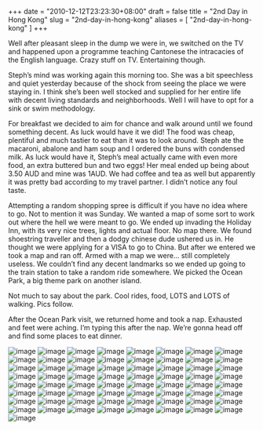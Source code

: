+++
date = "2010-12-12T23:23:30+08:00"
draft = false
title = "2nd Day in Hong Kong"
slug = "2nd-day-in-hong-kong"
aliases = [
	"2nd-day-in-hong-kong"
]
+++

Well after pleasant sleep in the dump we were in, we switched on the TV and happened upon a programme teaching Cantonese the intracacies of the English language. Crazy stuff on TV. Entertaining though.

Steph’s mind was working again this morning too. She was a bit speechless and quiet yesterday because of the shock from seeing the place we were staying in. I think she’s been well stocked and supplied for her entire life with decent living standards and neighborhoods. Well I will have to opt for a sink or swim methodology.

For breakfast we decided to aim for chance and walk around until we found something decent. As luck would have it we did! The food was cheap, plentiful and much tastier to eat than it was to look around. Steph ate the macaroni, abalone and ham soup and I ordered the buns with condensed milk. As luck would have it, Steph’s meal actually came with even more food, an extra buttered bun and two eggs! Her meal ended up being about 3.50 AUD and mine was 1AUD. We had coffee and tea as well but apparently it was pretty bad according to my travel partner. I didn’t notice any foul taste.

Attempting a random shopping spree is difficult if you have no idea where to go. Not to mention it was Sunday. We wanted a map of some sort to work out where the hell we were meant to go. We ended up invading the Holiday Inn, with its very nice trees, lights and actual floor. No map there. We found shoestring traveller and then a dodgy chinese dude ushered us in. He thought we were applying for a VISA to go to China. But after we entered we took a map and ran off. Armed with a map we were… still completely useless. We couldn’t find any decent landmarks so we ended up going to the train station to take a random ride somewhere. We picked the Ocean Park, a big theme park on another island.

Not much to say about the park. Cool rides, food, LOTS and LOTS of walking. Pics follow.

After the Ocean Park visit, we returned home and took a nap. Exhausted and feet were aching. I’m typing this after the nap. We’re gonna head off and find some places to eat dinner.

![image](/images/2010/12/IMAG0030.jpg)
![image](/images/2010/12/IMAG0031.jpg)
![image](/images/2010/12/IMAG0032.jpg)
![image](/images/2010/12/IMAG0033.jpg)
![image](/images/2010/12/IMAG0034.jpg)
![image](/images/2010/12/IMAG0035.jpg)
![image](/images/2010/12/IMAG0036.jpg)
![image](/images/2010/12/IMAG0037.jpg)
![image](/images/2010/12/IMAG0038.jpg)
![image](/images/2010/12/IMAG0039.jpg)
![image](/images/2010/12/IMAG0040.jpg)
![image](/images/2010/12/IMAG0041.jpg)
![image](/images/2010/12/IMAG0042.jpg)
![image](/images/2010/12/IMAG0043.jpg)
![image](/images/2010/12/IMAG0044.jpg)
![image](/images/2010/12/IMAG0045.jpg)
![image](/images/2010/12/IMAG0046.jpg)
![image](/images/2010/12/IMAG0047.jpg)
![image](/images/2010/12/IMAG0048.jpg)
![image](/images/2010/12/IMAG0049.jpg)
![image](/images/2010/12/IMAG0050.jpg)
![image](/images/2010/12/IMAG0051.jpg)
![image](/images/2010/12/IMAG0052.jpg)
![image](/images/2010/12/IMAG0053.jpg)
![image](/images/2010/12/IMAG0054.jpg)
![image](/images/2010/12/IMAG0055.jpg)
![image](/images/2010/12/IMAG0056.jpg)
![image](/images/2010/12/IMAG0057.jpg)
![image](/images/2010/12/IMAG0058.jpg)
![image](/images/2010/12/IMAG0059.jpg)
![image](/images/2010/12/IMAG0060.jpg)
![image](/images/2010/12/IMAG0061.jpg)
![image](/images/2010/12/IMAG0062.jpg)
![image](/images/2010/12/IMAG0063.jpg)
![image](/images/2010/12/IMAG0064.jpg)
![image](/images/2010/12/IMAG0065.jpg)
![image](/images/2010/12/IMAG0066.jpg)
![image](/images/2010/12/IMAG0067.jpg)
![image](/images/2010/12/IMAG0068.jpg)
![image](/images/2010/12/IMAG0069.jpg)
![image](/images/2010/12/IMAG0070.jpg)
![image](/images/2010/12/IMAG0071.jpg)
![image](/images/2010/12/IMAG0072.jpg)
![image](/images/2010/12/IMAG0073.jpg)
![image](/images/2010/12/IMAG0074.jpg)
![image](/images/2010/12/IMAG0075.jpg)
![image](/images/2010/12/IMAG0076.jpg)
![image](/images/2010/12/IMAG0077.jpg)
![image](/images/2010/12/IMAG0078.jpg)
![image](/images/2010/12/IMAG0079.jpg)
![image](/images/2010/12/IMAG0080.jpg)
![image](/images/2010/12/IMAG0081.jpg)
![image](/images/2010/12/IMAG0082.jpg)
![image](/images/2010/12/IMAG0083.jpg)
![image](/images/2010/12/IMAG0084.jpg)
![image](/images/2010/12/IMAG0085.jpg)
![image](/images/2010/12/IMAG0086.jpg)
![image](/images/2010/12/IMAG0087.jpg)
![image](/images/2010/12/IMAG0088.jpg)
![image](/images/2010/12/IMAG0089.jpg)
![image](/images/2010/12/IMAG0090.jpg)
![image](/images/2010/12/IMAG0091.jpg)
![image](/images/2010/12/IMAG0092.jpg)
![image](/images/2010/12/IMAG0093.jpg)
![image](/images/2010/12/PC060012.JPG)
